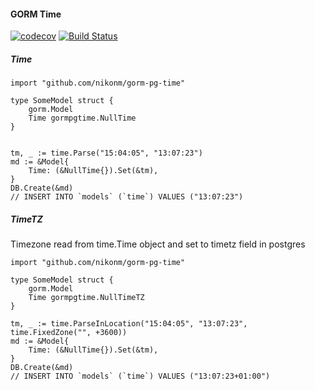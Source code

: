 #### GORM Time

[![codecov](https://codecov.io/gh/nikonm/gorm-pg-time/branch/master/graph/badge.svg)](https://codecov.io/gh/nikonm/gorm-pg-time)
[![Build Status](https://travis-ci.org/nikonm/gorm-pg-time.svg?branch=master)](https://travis-ci.org/nikonm/gorm-pg-time)

##### Time

````
import "github.com/nikonm/gorm-pg-time"

type SomeModel struct {
	gorm.Model
	Time gormpgtime.NullTime
}


tm, _ := time.Parse("15:04:05", "13:07:23")
md := &Model{
	Time: (&NullTime{}).Set(&tm),
}
DB.Create(&md)
// INSERT INTO `models` (`time`) VALUES ("13:07:23")

````

##### TimeTZ

Timezone read from time.Time object and set to timetz field in postgres 

````
import "github.com/nikonm/gorm-pg-time"

type SomeModel struct {
	gorm.Model
	Time gormpgtime.NullTimeTZ
}

tm, _ := time.ParseInLocation("15:04:05", "13:07:23", time.FixedZone("", +3600))
md := &Model{
	Time: (&NullTime{}).Set(&tm),
}
DB.Create(&md)
// INSERT INTO `models` (`time`) VALUES ("13:07:23+01:00")

````
